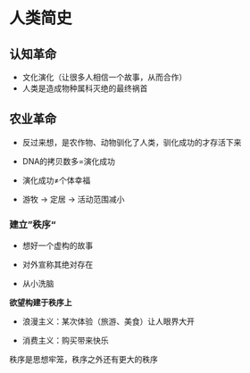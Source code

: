 # 人类简史

## 认知革命

- 文化演化（让很多人相信一个故事，从而合作）
- 人类是造成物种属科灭绝的最终祸首

## 农业革命

- 反过来想，是农作物、动物驯化了人类，驯化成功的才存活下来

- DNA的拷贝数多=演化成功

- 演化成功≠个体幸福

- 游牧 -> 定居 -> 活动范围减小



### 建立”秩序“

- 想好一个虚构的故事

- 对外宣称其绝对存在

- 从小洗脑



**欲望构建于秩序上**

- 浪漫主义：某次体验（旅游、美食）让人眼界大开

- 消费主义：购买带来快乐



秩序是思想牢笼，秩序之外还有更大的秩序
